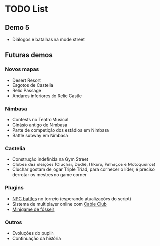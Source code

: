 # TODO List

## Demo 5

* Diálogos e batalhas na mode street

## Futuras demos

### Novos mapas

* Desert Resort
* Esgotos de Castelia
* Relic Passage
* Andares inferiores do Relic Castle

### Nimbasa

* Contests no Teatro Musical
* Ginásio antigo de Nimbasa
* Parte de competição dos estádios em Nimbasa
* Battle subway em Nimbasa

### Castelia

* Construção indefinida na Gym Street
* Clubes das eleições (Cluchar, Dediê, Hikers, Palhaços e Motoqueiros)
* Cluchar gostam de jogar Triple Triad, para conhecer o líder, é preciso derrotar os mestres no game corner

### Plugins

* [NPC battles](https://reliccastle.com/resources/321/) no torneio (esperando atualizações do script)
* Sistema de multiplayer online com [Cable Club](https://reliccastle.com/resources/640/)
* [Minigame de fósseis](https://essentialsdocs.fandom.com/wiki/Mining_mini-game)

### Outros

* Evoluções do puplin
* Continuação da história

